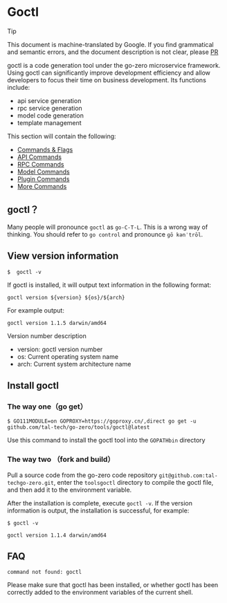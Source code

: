 # Goctl
> [!TIP]
> This document is machine-translated by Google. If you find grammatical and semantic errors, and the document description is not clear, please [PR](doc-contibute.md)

goctl is a code generation tool under the go-zero microservice framework. Using goctl can significantly improve development efficiency and allow developers to focus their time on business development. Its functions include:

- api service generation
- rpc service generation
- model code generation
- template management

This section will contain the following:

* [Commands & Flags](goctl-commands.md)
* [API Commands](goctl-api.md)
* [RPC Commands](goctl-rpc.md)
* [Model Commands](goctl-model.md)
* [Plugin Commands](goctl-plugin.md)
* [More Commands](goctl-other.md)

## goctl？
Many people will pronounce `goctl` as `go-C-T-L`. This is a wrong way of thinking. You should refer to `go control` and pronounce `ɡō kənˈtrōl`.

## View version information
```shell
$  goctl -v
```

If goctl is installed, it will output text information in the following format:

```text
goctl version ${version} ${os}/${arch}
```

For example output:
```text
goctl version 1.1.5 darwin/amd64
```

Version number description
* version: goctl version number
* os: Current operating system name
* arch: Current system architecture name

## Install goctl

### The way one（go get）

```shell
$ GO111MODULE=on GOPROXY=https://goproxy.cn/,direct go get -u github.com/tal-tech/go-zero/tools/goctl@latest
```

Use this command to install the goctl tool into the `GOPATHbin` directory

### The way two （fork and build）

Pull a source code from the go-zero code repository `git@github.com:tal-techgo-zero.git`, enter the `toolsgoctl` directory to compile the goctl file, and then add it to the environment variable.

After the installation is complete, execute `goctl -v`. If the version information is output, the installation is successful, for example:

```shell
$ goctl -v

goctl version 1.1.4 darwin/amd64
```

## FAQ
```
command not found: goctl
```
Please make sure that goctl has been installed, or whether goctl has been correctly added to the environment variables of the current shell.
